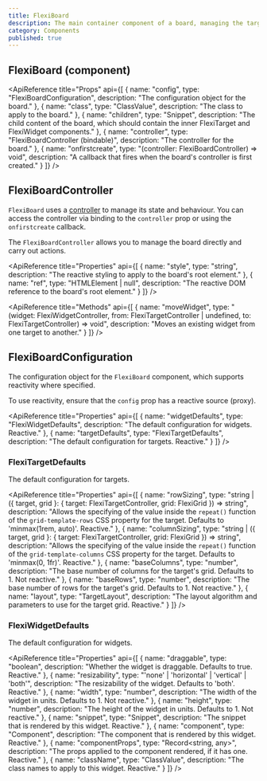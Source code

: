 ```yaml
---
title: FlexiBoard
description: The main container component of a board, managing the targets and widgets within it.
category: Components
published: true
---
```


<script lang="ts">
    import ApiReference from '$lib/components/docs/api-reference.svelte';
</script>

## FlexiBoard (component)

<ApiReference title="Props" api={[
{
name: "config",
type: "FlexiBoardConfiguration",
description: "The configuration object for the board."
},
{
name: "class",
type: "ClassValue",
description: "The class to apply to the board."
},
{
name: "children",
type: "Snippet",
description: "The child content of the board, which should contain the inner FlexiTarget and FlexiWidget components."
},
{
name: "controller",
type: "FlexiBoardController (bindable)",
description: "The controller for the board."
},
{
name: "onfirstcreate",
type: "(controller: FlexiBoardController) => void",
description: "A callback that fires when the board's controller is first created."
}
]} />

## FlexiBoardController

`FlexiBoard` uses a [controller](/docs/controllers) to manage its state and behaviour. You can access the controller via binding to the `controller` prop or using the `onfirstcreate` callback.

The `FlexiBoardController` allows you to manage the board directly and carry out actions.

<ApiReference title="Properties" api={[
{
name: "style",
type: "string",
description: "The reactive styling to apply to the board's root element."
},
{
name: "ref",
type: "HTMLElement | null",
description: "The reactive DOM reference to the board's root element."
}
]} />

<ApiReference title="Methods" api={[
{
name: "moveWidget",
type: "(widget: FlexiWidgetController, from: FlexiTargetController | undefined, to: FlexiTargetController) => void",
description: "Moves an existing widget from one target to another."
}
]} />

## FlexiBoardConfiguration

The configuration object for the `FlexiBoard` component, which supports reactivity where specified.

To use reactivity, ensure that the `config` prop has a reactive source (proxy).

<ApiReference title="Properties" api={[
{
name: "widgetDefaults",
type: "FlexiWidgetDefaults",
description: "The default configuration for widgets. Reactive."
},
{
name: "targetDefaults",
type: "FlexiTargetDefaults",
description: "The default configuration for targets. Reactive."
}
]} />

### FlexiTargetDefaults

The default configuration for targets.

<ApiReference title="Properties" api={[
{
name: "rowSizing",
type: "string | ({ target, grid }: { target: FlexiTargetController, grid: FlexiGrid }) => string",
description: "Allows the specifying of the value inside the `repeat()` function of the `grid-template-rows` CSS property for the target. Defaults to 'minmax(1rem, auto)'. Reactive."
},
{
name: "columnSizing",
type: "string | ({ target, grid }: { target: FlexiTargetController, grid: FlexiGrid }) => string",
description: "Allows the specifying of the value inside the `repeat()` function of the `grid-template-columns` CSS property for the target. Defaults to 'minmax(0, 1fr)'. Reactive."
},
{
name: "baseColumns",
type: "number",
description: "The base number of columns for the target's grid. Defaults to 1. Not reactive."
},
{
name: "baseRows",
type: "number",
description: "The base number of rows for the target's grid. Defaults to 1. Not reactive."
},
{
name: "layout",
type: "TargetLayout",
description: "The layout algorithm and parameters to use for the target grid. Reactive."
}
]} />

### FlexiWidgetDefaults

The default configuration for widgets.

<ApiReference title="Properties" api={[
{
name: "draggable",
type: "boolean",
description: "Whether the widget is draggable. Defaults to true. Reactive."
},
{
name: "resizability",
type: "'none' | 'horizontal' | 'vertical' | 'both'",
description: "The resizability of the widget. Defaults to 'both'. Reactive."
},
{
name: "width",
type: "number",
description: "The width of the widget in units. Defaults to 1. Not reactive."
},
{
name: "height",
type: "number",
description: "The height of the widget in units. Defaults to 1. Not reactive."
},
{
name: "snippet",
type: "Snippet",
description: "The snippet that is rendered by this widget. Reactive."
},
{
name: "component",
type: "Component",
description: "The component that is rendered by this widget. Reactive."
},
{
name: "componentProps",
type: "Record<string, any>",
description: "The props applied to the component rendered, if it has one. Reactive."
},
{
name: "className",
type: "ClassValue",
description: "The class names to apply to this widget. Reactive."
}
]} />
